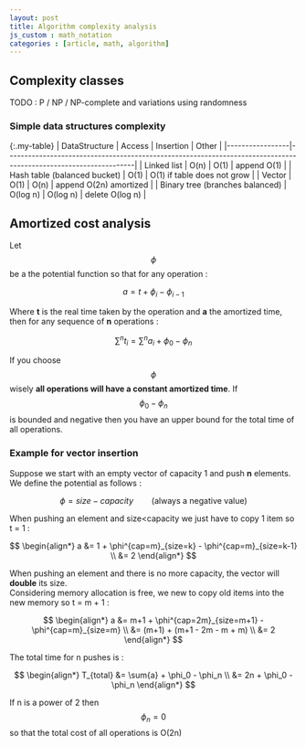 ```yaml
---
layout: post
title: Algorithm complexity analysis
js_custom : math_notation
categories : [article, math, algorithm]
---
```


## Complexity classes

TODO : P / NP / NP-complete and variations using randomness

### Simple data structures complexity

{:.my-table}
| DataStructure   | Access | Insertion | Other                                                                                      |
|-----------------|-----------------------------------------------------------------------------------------------------------------|
| Linked list                     | O(n)     | O(1)     | append O(1) |
| Hash table (balanced bucket)    | O(1)     | O(1) if table does not grow |
| Vector                          | O(1)     | O(n)     | append O(2n) amortized |
| Binary tree (branches balanced) | O(log n) | O(log n) | delete O(log n) |

## Amortized cost analysis

Let $$\phi$$ be a the potential function so that for any operation :

$$ a = t + \phi_i - \phi_{i-1} $$

Where **t** is the real time taken by the operation and **a** the amortized time, then for any sequence of **n** operations :

$$ \sum^n{t_i} = \sum^n{a_i} + \phi_0 - \phi_n $$

If you choose $$\phi$$ wisely **all operations will have a constant amortized time**. If $$\phi_0 - \phi_n$$ is bounded
and negative then you have an upper bound for the total time of all operations.

### Example for vector insertion

Suppose we start with an empty vector of capacity 1 and push **n** elements. We define the potential as follows :

$$ \phi = size - capacity \qquad\mbox{(always a negative value)}$$

When pushing an element and size<capacity we just have to copy 1 item so t = 1 :

$$ 
\begin{align*}
a &= 1 + \phi^{cap=m}_{size=k} - \phi^{cap=m}_{size=k-1} \\
  &= 2 
\end{align*}
$$

When pushing an element and there is no more capacity, the vector will **double** its size.  
Considering memory allocation is free, we new to copy old items into the new memory so t = m + 1 :

$$ 
\begin{align*}
a &= m+1 + \phi^{cap=2m}_{size=m+1} - \phi^{cap=m}_{size=m} \\
  &= (m+1) + (m+1 - 2m - m + m) \\
  &= 2 
\end{align*}
$$

The total time for n pushes is :

$$ 
\begin{align*}
T_{total} &= \sum{a} + \phi_0 - \phi_n \\
          &= 2n + \phi_0 - \phi_n 
\end{align*}
$$

If n is a power of 2 then $$\phi_n = 0$$ so that the total cost of all operations is O(2n)

